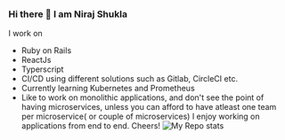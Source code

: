 ### Hi there 👋 I am Niraj Shukla
I work on
- Ruby on Rails
- ReactJs
- Typerscript 
- CI/CD using different solutions such as Gitlab, CircleCI etc.
- Currently learning Kubernetes and Prometheus
- Like to work on monolithic applications, and don't see the point of having microservices, unless you can afford to have atleast one team per microservice( or couple of microservices)
I enjoy working on applications from end to end. Cheers!
![My Repo stats](https://github-readme-stats.vercel.app/api?username=shuklaneerajdev&show_icons=true&hide_border=true&title_color=000)

<!--
**shklnrj/shklnrj** is a ✨ _special_ ✨ repository because its `README.md` (this file) appears on your GitHub profile.

Here are some ideas to get you started:

- 🔭 I’m currently working on ...
- 🌱 I’m currently learning ...
- 👯 I’m looking to collaborate on ...
- 🤔 I’m looking for help with ...
- 💬 Ask me about ...
- 📫 How to reach me: ...
- 😄 Pronouns: ...
- ⚡ Fun fact: ...
-->

